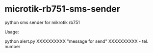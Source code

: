 # microtik-rb751-sms-sender
python sms sender for mikrotik rb751

Usage:

python alert.py XXXXXXXXXX "message for send"
XXXXXXXXXX - tel. number
